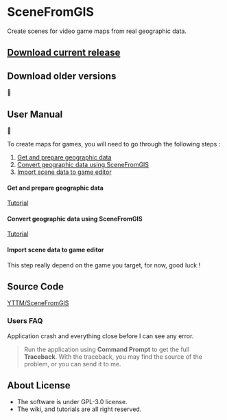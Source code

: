 # SceneFromGIS

Create scenes for video game maps from real geographic data.


## [Download current release]()

## Download older versions

🚧

## User Manual

🚧

To create maps for games, you will need to go through the following steps :
1. [Get and prepare geographic data](#get-and-prepare-geographic-data)
2. [Convert geographic data using SceneFromGIS](#convert-geographic-data-using-scenefromgis)
3. [Import scene data to game editor](#import-scene-data-to-game-editor)

#### Get and prepare geographic data
[Tutorial](https://docs.google.com/document/d/1kLQgOUDipBHRCMN29pi7MnWtXafHJXnVJtyrRn5T8X4)

#### Convert geographic data using SceneFromGIS
[Tutorial](https://docs.google.com/document/d/1BkWSHitI2b5kh3-Jq66k5U5bj9eadZvMU_zNiOZynt4)

#### Import scene data to game editor
This step really depend on the game you target, for now, good luck !


## Source Code

[YTTM/SceneFromGIS](https://github.com/YTTM/SceneFromGIS)


### Users FAQ
Application crash and everything close before I can see any error.
> Run the application using **Command Prompt** to get the full **Traceback**.
With the traceback, you may find the source of the problem, or you can send it to me.


## About License

* The software is under GPL-3.0 license.
* The wiki, and tutorials are all right reserved.
